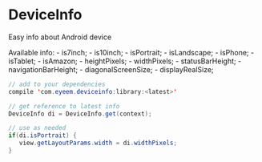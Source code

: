 # DeviceInfo
Easy info about Android device

Available info:
      - is7inch;
      - is10inch;
      - isPortrait;
      - isLandscape;
      - isPhone;
      - isTablet;
      - isAmazon;
      - heightPixels;
      - widthPixels;
      - statusBarHeight;
      - navigationBarHeight;
      - diagonalScreenSize;
      - displayRealSize;

```Java
// add to your dependencies
compile 'com.eyeem.deviceinfo:library:<latest>'
```

```Java
// get reference to latest info
DeviceInfo di = DeviceInfo.get(context);

// use as needed
if(di.isPortrait) {
   view.getLayoutParams.width = di.widthPixels;
}
```